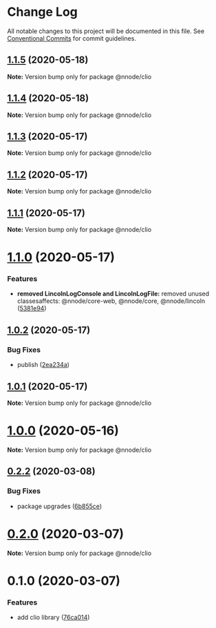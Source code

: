 # Change Log

All notable changes to this project will be documented in this file.
See [Conventional Commits](https://conventionalcommits.org) for commit guidelines.

## [1.1.5](https://github.com/nativecode-dev/nativenode/compare/@nnode/clio@1.1.5-next.0...@nnode/clio@1.1.5) (2020-05-18)

**Note:** Version bump only for package @nnode/clio





## [1.1.4](https://github.com/nativecode-dev/nativenode/compare/@nnode/clio@1.1.4-next.0...@nnode/clio@1.1.4) (2020-05-18)

**Note:** Version bump only for package @nnode/clio





## [1.1.3](https://github.com/nativecode-dev/nativenode/compare/@nnode/clio@1.1.3-next.0...@nnode/clio@1.1.3) (2020-05-17)

**Note:** Version bump only for package @nnode/clio





## [1.1.2](https://github.com/nativecode-dev/nativenode/compare/@nnode/clio@1.1.2-next.1...@nnode/clio@1.1.2) (2020-05-17)

**Note:** Version bump only for package @nnode/clio





## [1.1.1](https://github.com/nativecode-dev/nativenode/compare/@nnode/clio@1.1.1-next.0...@nnode/clio@1.1.1) (2020-05-17)

**Note:** Version bump only for package @nnode/clio





# [1.1.0](https://github.com/nativecode-dev/nativenode/compare/@nnode/clio@1.0.2...@nnode/clio@1.1.0) (2020-05-17)


### Features

* **removed LincolnLogConsole and LincolnLogFile:** removed unused classesaffects: @nnode/core-web, @nnode/core, @nnode/lincoln ([5381e94](https://github.com/nativecode-dev/nativenode/commit/5381e946ebd99831c49ff0e0a13d8053b9f16098))





## [1.0.2](https://github.com/nativecode-dev/nativenode/compare/@nnode/clio@1.0.2-next.1...@nnode/clio@1.0.2) (2020-05-17)


### Bug Fixes

* publish ([2ea234a](https://github.com/nativecode-dev/nativenode/commit/2ea234ab8e3bb12774f5045edeabead414aedfce))





## [1.0.1](https://github.com/nativecode-dev/nativenode/compare/@nnode/clio@1.0.0...@nnode/clio@1.0.1) (2020-05-17)

**Note:** Version bump only for package @nnode/clio





# [1.0.0](https://github.com/nativecode-dev/nativenode/compare/@nnode/clio@1.0.0-next.1...@nnode/clio@1.0.0) (2020-05-16)

**Note:** Version bump only for package @nnode/clio





## [0.2.2](https://github.com/nativecode-dev/nativenode/compare/@nnode/clio@0.2.0-next.3...@nnode/clio@0.2.2) (2020-03-08)


### Bug Fixes

* package upgrades ([6b855ce](https://github.com/nativecode-dev/nativenode/commit/6b855ce990b9e85ca45354ca3e22f0d73fe4cbc2))





# [0.2.0](https://github.com/nativecode-dev/nativenode/compare/@nnode/clio@0.1.0...@nnode/clio@0.2.0) (2020-03-07)

**Note:** Version bump only for package @nnode/clio





# 0.1.0 (2020-03-07)


### Features

* add clio library ([76ca014](https://github.com/nativecode-dev/nativenode/commit/76ca0144506c760b243363112689c2267a0601e9))
